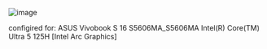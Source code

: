 ![image](https://github.com/user-attachments/assets/6b9a520e-ba28-427b-8b05-36a028070524)


configired for:	ASUS Vivobook S 16 S5606MA_S5606MA
                Intel(R) Core(TM) Ultra 5 125H [Intel Arc Graphics]
